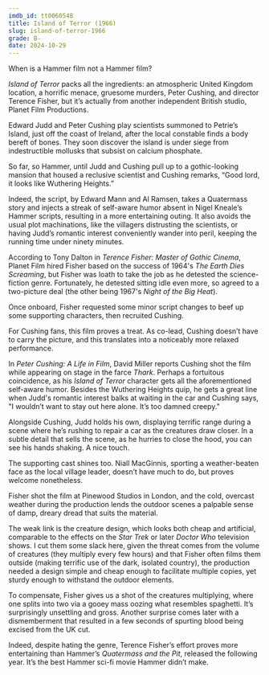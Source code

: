 ```yaml
---
imdb_id: tt0060548
title: Island of Terror (1966)
slug: island-of-terror-1966
grade: B-
date: 2024-10-29
---
```


When is a Hammer film not a Hammer film?

_Island of Terror_ packs all the ingredients: an atmospheric United Kingdom location, a horrific menace, gruesome murders, Peter Cushing, and director Terence Fisher, but it’s actually from another independent British studio, Planet Film Productions.

Edward Judd and Peter Cushing play scientists summoned to Petrie’s Island, just off the coast of Ireland, after the local constable finds a body bereft of bones. They soon discover the island is under siege from indestructible mollusks that subsist on calcium phosphate.

So far, so Hammer, until Judd and Cushing pull up to a gothic-looking mansion that housed a reclusive scientist and Cushing remarks, “Good lord, it looks like Wuthering Heights.”

Indeed, the script, by Edward Mann and Al Ramsen, takes a Quatermass story and injects a streak of self-aware humor absent in Nigel Kneale’s Hammer scripts, resulting in a more entertaining outing. It also avoids the usual plot machinations, like the villagers distrusting the scientists, or having Judd’s romantic interest conveniently wander into peril, keeping the running time under ninety minutes.

According to Tony Dalton in _Terence Fisher: Master of Gothic Cinema_, Planet Film hired Fisher based on the success of 1964's <span data-imdb-id="tt0058050">_The Earth Dies Screaming_</span>, but Fisher was loath to take the job as he detested the science-fiction genre. Fortunately, he detested sitting idle even more, so agreed to a two-picture deal (the other being 1967's <span data-imdb-id="tt0062037">_Night of the Big Heat_</span>).

Once onboard, Fisher requested some minor script changes to beef up some supporting characters, then recruited Cushing.

For Cushing fans, this film proves a treat. As co-lead, Cushing doesn’t have to carry the picture, and this translates into a noticeably more relaxed performance.

In _Peter Cushing: A Life in Film_, David Miller reports Cushing shot the film while appearing on stage in the farce _Thark_. Perhaps a fortuitous coincidence, as his _Island of Terror_ character gets all the aforementioned self-aware humor. Besides the Wuthering Heights quip, he gets a great line when Judd's romantic interest balks at waiting in the car and Cushing says, "I wouldn’t want to stay out here alone. It’s too damned creepy."

Alongside Cushing, Judd holds his own, displaying terrific range during a scene where he’s rushing to repair a car as the creatures draw closer. In a subtle detail that sells the scene, as he hurries to close the hood, you can see his hands shaking. A nice touch.

The supporting cast shines too. Niall MacGinnis, sporting a weather-beaten face as the local village leader, doesn’t have much to do, but proves welcome nonetheless.

Fisher shot the film at Pinewood Studios in London, and the cold, overcast weather during the production lends the outdoor scenes a palpable sense of damp, dreary dread that suits the material.

The weak link is the creature design, which looks both cheap and artificial, comparable to the effects on the _Star Trek_ or later _Doctor Who_ television shows. I cut them some slack here, given the threat comes from the volume of creatures (they multiply every few hours) and that Fisher often films them outside (making terrific use of the dark, isolated country), the production needed a design simple and cheap enough to facilitate multiple copies, yet sturdy enough to withstand the outdoor elements.

To compensate, Fisher gives us a shot of the creatures multiplying, where one splits into two via a gooey mass oozing what resembles spaghetti. It’s surprisingly unsettling and gross. Another surprise comes later with a dismemberment that resulted in a few seconds of spurting blood being excised from the UK cut.

Indeed, despite hating the genre, Terence Fisher’s effort proves more entertaining than Hammer’s <span data-imdb-id="tt0062168">_Quatermass and the Pit_</span>, released the following year. It’s the best Hammer sci-fi movie Hammer didn’t make.
